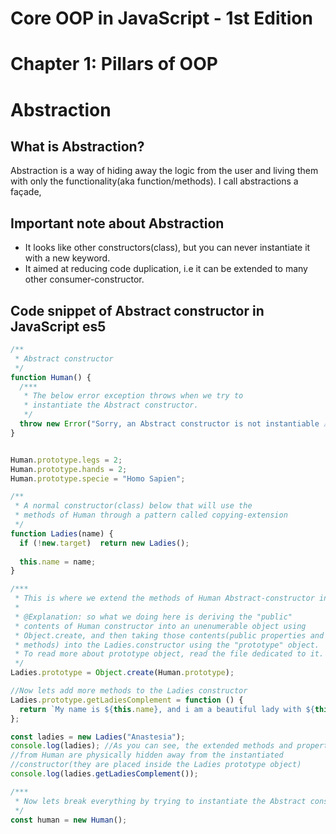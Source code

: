 # Core OOP in JavaScript - 1st Edition

# Chapter 1: Pillars of OOP

# Abstraction

## What is Abstraction?

Abstraction is a way of hiding away the logic from the user and living them with only the functionality(aka function/methods). I call abstractions a façade,

## Important note about Abstraction

- It looks like other constructors(class), but you can never instantiate it with a new keyword.
- It aimed at reducing code duplication, i.e it can be extended to many other consumer-constructor.


## Code snippet of Abstract constructor in JavaScript es5

```js
/**
 * Abstract constructor
 */
function Human() {
  /***
   * The below error exception throws when we try to
   * instantiate the Abstract constructor.
   */
  throw new Error("Sorry, an Abstract constructor is not instantiable ⚠️.");
}


Human.prototype.legs = 2;
Human.prototype.hands = 2;
Human.prototype.specie = "Homo Sapien";

/**
 * A normal constructor(class) below that will use the
 * methods of Human through a pattern called copying-extension
 */
function Ladies(name) {
  if (!new.target)  return new Ladies();
  
  this.name = name;
}

/***
 * This is where we extend the methods of Human Abstract-constructor into Ladies constructor
 * 
 * @Explanation: so what we doing here is deriving the "public"
 * contents of Human constructor into an unenumerable object using
 * Object.create, and then taking those contents(public properties and
 * methods) into the Ladies.constructor using the "prototype" object.
 * To read more about prototype object, read the file dedicated to it.
 */
Ladies.prototype = Object.create(Human.prototype);

//Now lets add more methods to the Ladies constructor
Ladies.prototype.getLadiesComplement = function () {
  return `My name is ${this.name}, and i am a beautiful lady with ${this.legs} legs and ${this.hands} hands of the ${this.specie} specie.`;
};

const ladies = new Ladies("Anastesia");
console.log(ladies); //As you can see, the extended methods and properties
//from Human are physically hidden away from the instantiated
//constructor(they are placed inside the Ladies prototype object)
console.log(ladies.getLadiesComplement());

/***
 * Now lets break everything by trying to instantiate the Abstract constructor(class)⚠️
 */
const human = new Human();
```
